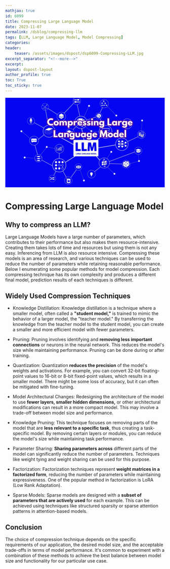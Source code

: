 ```yaml
---
mathjax: true
id: 6099
title: Compressing Large Language Model
date: 2023-11-07
permalink: /dsblog/compressing-llm
tags: [LLM, Large Language Model, Model Compressing]
categories:
header:
    teaser: /assets/images/dspost/dsp6099-Compressing-LLM.jpg
excerpt_separator: "<!--more-->"  
excerpt:  
layout: dspost-layout  
author_profile: true  
toc: True  
toc_sticky: true
---
```


![Compressing Large Language Model](/assets/images/dspost/dsp6099-Compressing-LLM.jpg)

# Compressing Large Language Model
## Why to compress an LLM?
Large Language Models have a large number of parameters, which contributes to their performance but also makes them resource-intensive. Creating them takes lots of time and resources but using them is not any easy. Inferencing from LLM is also resource intensive. Compressing these models is an area of research, and various techniques can be used to reduce the number of parameters while retaining reasonable performance. Below I enumerating some popular methods for model compression. Each compressing technique has its own complexity and produces a different final model, prediction results of each techniques is different.

## Widely Used Compression Techniques

- Knowledge Distillation: Knowledge distillation is a technique where a smaller model, often called a **"student model,"** is trained to mimic the behavior of a larger model, the "teacher model." By transferring the knowledge from the teacher model to the student model, you can create a smaller and more efficient model with fewer parameters.

- Pruning: Pruning involves identifying and **removing less important connections** or neurons in the neural network. This reduces the model's size while maintaining performance. Pruning can be done during or after training.

- Quantization: Quantization **reduces the precision** of the model's weights and activations. For example, you can convert 32-bit floating-point values to 16-bit or 8-bit fixed-point values, which results in a smaller model. There might be some loss of accuracy, but it can often be mitigated with fine-tuning.

- Model Architectural Changes: Redesigning the architecture of the model to use **fewer layers, smaller hidden dimensions,** or other architectural modifications can result in a more compact model. This may involve a trade-off between model size and performance.

- Knowledge Pruning: This technique focuses on removing parts of the model that are **less relevant to a specific task**, thus creating a task-specific model. By removing certain layers or modules, you can reduce the model's size while maintaining task performance.

- Parameter Sharing: **Sharing parameters across** different parts of the model can significantly reduce the number of parameters. Techniques like weight tying and weight sharing can be used for this purpose.

- Factorization: Factorization techniques represent **weight matrices in a factorized form**, reducing the number of parameters while maintaining expressiveness. One of the popular method in factorization is LoRA (Low Rank Adaptation).

- Sparse Models: Sparse models are designed with a **subset of parameters that are actively used** for each example. This can be achieved using techniques like structured sparsity or sparse attention patterns in attention-based models.

## Conclusion
The choice of compression technique depends on the specific requirements of our application, the desired model size, and the acceptable trade-offs in terms of model performance. It's common to experiment with a combination of these methods to achieve the best balance between model size and functionality for our particular use case.
